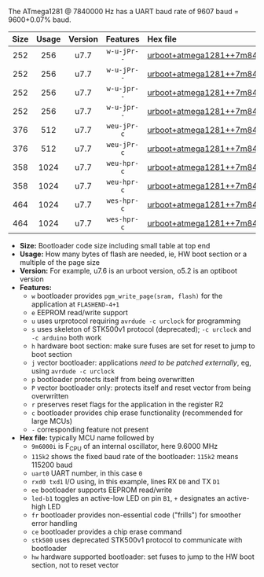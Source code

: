 The ATmega1281 @ 7840000 Hz has a UART baud rate of 9607 baud = 9600+0.07% baud.

|Size|Usage|Version|Features|Hex file|
|:-:|:-:|:-:|:-:|:--|
|252|256|u7.7|`w-u-jPr--`|[urboot+atmega1281++7m8400i++++9k6_uart0_rxe0_txe1_led+b5.hex](https://raw.githubusercontent.com/stefanrueger/urboot.hex/main/cores/megacore/atmega1281/internal_oscillator/fint++7m8400_Hz/br++++9k6_bps/urboot+atmega1281++7m8400i++++9k6_uart0_rxe0_txe1_led+b5.hex)|
|252|256|u7.7|`w-u-jPr--`|[urboot+atmega1281++7m8400i++++9k6_uart1_rxd2_txd3_led+b5.hex](https://raw.githubusercontent.com/stefanrueger/urboot.hex/main/cores/megacore/atmega1281/internal_oscillator/fint++7m8400_Hz/br++++9k6_bps/urboot+atmega1281++7m8400i++++9k6_uart1_rxd2_txd3_led+b5.hex)|
|252|256|u7.7|`w-u-jpr--`|[urboot+atmega1281++7m8400i++++9k6_uart0_rxe0_txe1_led+b5_fr.hex](https://raw.githubusercontent.com/stefanrueger/urboot.hex/main/cores/megacore/atmega1281/internal_oscillator/fint++7m8400_Hz/br++++9k6_bps/urboot+atmega1281++7m8400i++++9k6_uart0_rxe0_txe1_led+b5_fr.hex)|
|252|256|u7.7|`w-u-jpr--`|[urboot+atmega1281++7m8400i++++9k6_uart1_rxd2_txd3_led+b5_fr.hex](https://raw.githubusercontent.com/stefanrueger/urboot.hex/main/cores/megacore/atmega1281/internal_oscillator/fint++7m8400_Hz/br++++9k6_bps/urboot+atmega1281++7m8400i++++9k6_uart1_rxd2_txd3_led+b5_fr.hex)|
|376|512|u7.7|`weu-jPr-c`|[urboot+atmega1281++7m8400i++++9k6_uart0_rxe0_txe1_ee_led+b5_fr_ce.hex](https://raw.githubusercontent.com/stefanrueger/urboot.hex/main/cores/megacore/atmega1281/internal_oscillator/fint++7m8400_Hz/br++++9k6_bps/urboot+atmega1281++7m8400i++++9k6_uart0_rxe0_txe1_ee_led+b5_fr_ce.hex)|
|376|512|u7.7|`weu-jPr-c`|[urboot+atmega1281++7m8400i++++9k6_uart1_rxd2_txd3_ee_led+b5_fr_ce.hex](https://raw.githubusercontent.com/stefanrueger/urboot.hex/main/cores/megacore/atmega1281/internal_oscillator/fint++7m8400_Hz/br++++9k6_bps/urboot+atmega1281++7m8400i++++9k6_uart1_rxd2_txd3_ee_led+b5_fr_ce.hex)|
|358|1024|u7.7|`weu-hpr-c`|[urboot+atmega1281++7m8400i++++9k6_uart0_rxe0_txe1_ee_led+b5_fr_ce_hw.hex](https://raw.githubusercontent.com/stefanrueger/urboot.hex/main/cores/megacore/atmega1281/internal_oscillator/fint++7m8400_Hz/br++++9k6_bps/urboot+atmega1281++7m8400i++++9k6_uart0_rxe0_txe1_ee_led+b5_fr_ce_hw.hex)|
|358|1024|u7.7|`weu-hpr-c`|[urboot+atmega1281++7m8400i++++9k6_uart1_rxd2_txd3_ee_led+b5_fr_ce_hw.hex](https://raw.githubusercontent.com/stefanrueger/urboot.hex/main/cores/megacore/atmega1281/internal_oscillator/fint++7m8400_Hz/br++++9k6_bps/urboot+atmega1281++7m8400i++++9k6_uart1_rxd2_txd3_ee_led+b5_fr_ce_hw.hex)|
|464|1024|u7.7|`wes-hpr-c`|[urboot+atmega1281++7m8400i++++9k6_uart0_rxe0_txe1_ee_led+b5_fr_ce_stk500_hw.hex](https://raw.githubusercontent.com/stefanrueger/urboot.hex/main/cores/megacore/atmega1281/internal_oscillator/fint++7m8400_Hz/br++++9k6_bps/urboot+atmega1281++7m8400i++++9k6_uart0_rxe0_txe1_ee_led+b5_fr_ce_stk500_hw.hex)|
|464|1024|u7.7|`wes-hpr-c`|[urboot+atmega1281++7m8400i++++9k6_uart1_rxd2_txd3_ee_led+b5_fr_ce_stk500_hw.hex](https://raw.githubusercontent.com/stefanrueger/urboot.hex/main/cores/megacore/atmega1281/internal_oscillator/fint++7m8400_Hz/br++++9k6_bps/urboot+atmega1281++7m8400i++++9k6_uart1_rxd2_txd3_ee_led+b5_fr_ce_stk500_hw.hex)|

- **Size:** Bootloader code size including small table at top end
- **Usage:** How many bytes of flash are needed, ie, HW boot section or a multiple of the page size
- **Version:** For example, u7.6 is an urboot version, o5.2 is an optiboot version
- **Features:**
  + `w` bootloader provides `pgm_write_page(sram, flash)` for the application at `FLASHEND-4+1`
  + `e` EEPROM read/write support
  + `u` uses urprotocol requiring `avrdude -c urclock` for programming
  + `s` uses skeleton of STK500v1 protocol (deprecated); `-c urclock` and `-c arduino` both work
  + `h` hardware boot section: make sure fuses are set for reset to jump to boot section
  + `j` vector bootloader: applications *need to be patched externally*, eg, using `avrdude -c urclock`
  + `p` bootloader protects itself from being overwritten
  + `P` vector bootloader only: protects itself and reset vector from being overwritten
  + `r` preserves reset flags for the application in the register R2
  + `c` bootloader provides chip erase functionality (recommended for large MCUs)
  + `-` corresponding feature not present
- **Hex file:** typically MCU name followed by
  + `9m6000i` is F<sub>CPU</sub> of an internal oscillator, here 9.6000 MHz
  + `115k2` shows the fixed baud rate of the bootloader: `115k2` means 115200 baud
  + `uart0` UART number, in this case `0`
  + `rxd0 txd1` I/O using, in this example, lines RX `D0` and TX `D1`
  + `ee` bootloader supports EEPROM read/write
  + `led-b1` toggles an active-low LED on pin `B1`, `+` designates an active-high LED
  + `fr` bootloader provides non-essential code ("frills") for smoother error handling
  + `ce` bootloader provides a chip erase command
  + `stk500` uses deprecated STK500v1 protocol to communicate with bootloader
  + `hw` hardware supported bootloader: set fuses to jump to the HW boot section, not to reset vector
